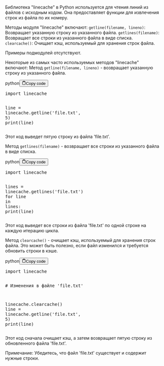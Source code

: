 <p>Библиотека "linecache" в Python используется для чтения линий из файлов с исходным кодом.
Она предоставляет функции для извлечения строк из файла по их номеру.</p>
<p>Методы модуля "linecache" включают:
<code>getline(filename, lineno)</code>: Возвращает указанную строку из указанного файла.
<code>getlines(filename)</code>: Возвращает все строки из указанного файла в виде списка.
<code>clearcache()</code>: Очищает кэш, используемый для хранения строк файла.</p>
<p>Примеры подмодулей отсутствуют.</p>
<p>Некоторые из самых часто используемых методов "linecache" включают:
Метод <code>getline(filename, lineno)</code> - возвращает указанную строку из указанного файла.</p>
<div class="code-element"><div class="lang-line"><text>python</text><button class="copy-button" id="code01b0b2a6e438438a5203f3b6e0cbebfcb" onclick="copyCode(code01b0b2a6e438438a5203f3b6e0cbebfc, code01b0b2a6e438438a5203f3b6e0cbebfcb)"><svg stroke="currentColor" fill="none" stroke-width="2" viewBox="0 0 24 24" stroke-linecap="round" stroke-linejoin="round" class="h-4 w-4" height="1em" width="1em" xmlns="http://www.w3.org/2000/svg"><path d="M16 4h2a2 2 0 0 1 2 2v14a2 2 0 0 1-2 2H6a2 2 0 0 1-2-2V6a2 2 0 0 1 2-2h2"></path><rect x="8" y="2" width="8" height="4" rx="1" ry="1"></rect></svg><text>Copy code</text></button></div><div class="code" id="code01b0b2a6e438438a5203f3b6e0cbebfc"><div class="highlight"><pre><span></span><span class="kn">import</span> <span class="nn">linecache</span>

<span class="n">line</span> <span class="o">=</span> <span class="n">linecache</span><span class="o">.</span><span class="n">getline</span><span class="p">(</span><span class="s1">&#39;file.txt&#39;</span><span class="p">,</span> <span class="mi">5</span><span class="p">)</span>
<span class="nb">print</span><span class="p">(</span><span class="n">line</span><span class="p">)</span>
</pre></div></div></div>

<p>Этот код выведет пятую строку из файла 'file.txt'.</p>
<p>Метод <code>getlines(filename)</code> - возвращает все строки из указанного файла в виде списка.</p>
<div class="code-element"><div class="lang-line"><text>python</text><button class="copy-button" id="codee04a5c62b0b5fbc20f907e8345025098b" onclick="copyCode(codee04a5c62b0b5fbc20f907e8345025098, codee04a5c62b0b5fbc20f907e8345025098b)"><svg stroke="currentColor" fill="none" stroke-width="2" viewBox="0 0 24 24" stroke-linecap="round" stroke-linejoin="round" class="h-4 w-4" height="1em" width="1em" xmlns="http://www.w3.org/2000/svg"><path d="M16 4h2a2 2 0 0 1 2 2v14a2 2 0 0 1-2 2H6a2 2 0 0 1-2-2V6a2 2 0 0 1 2-2h2"></path><rect x="8" y="2" width="8" height="4" rx="1" ry="1"></rect></svg><text>Copy code</text></button></div><div class="code" id="codee04a5c62b0b5fbc20f907e8345025098"><div class="highlight"><pre><span></span><span class="kn">import</span> <span class="nn">linecache</span>

<span class="n">lines</span> <span class="o">=</span> <span class="n">linecache</span><span class="o">.</span><span class="n">getlines</span><span class="p">(</span><span class="s1">&#39;file.txt&#39;</span><span class="p">)</span>
<span class="k">for</span> <span class="n">line</span> <span class="ow">in</span> <span class="n">lines</span><span class="p">:</span>
    <span class="nb">print</span><span class="p">(</span><span class="n">line</span><span class="p">)</span>
</pre></div></div></div>

<p>Этот код выведет все строки из файла 'file.txt' по одной строке на каждую итерацию цикла.</p>
<p>Метод <code>clearcache()</code> - очищает кэш, используемый для хранения строк файла.
Это может быть полезно, если файл изменился и требуется обновить строки в кэше.</p>
<div class="code-element"><div class="lang-line"><text>python</text><button class="copy-button" id="code5935a02e5c53eceb5338310a27af2a1bb" onclick="copyCode(code5935a02e5c53eceb5338310a27af2a1b, code5935a02e5c53eceb5338310a27af2a1bb)"><svg stroke="currentColor" fill="none" stroke-width="2" viewBox="0 0 24 24" stroke-linecap="round" stroke-linejoin="round" class="h-4 w-4" height="1em" width="1em" xmlns="http://www.w3.org/2000/svg"><path d="M16 4h2a2 2 0 0 1 2 2v14a2 2 0 0 1-2 2H6a2 2 0 0 1-2-2V6a2 2 0 0 1 2-2h2"></path><rect x="8" y="2" width="8" height="4" rx="1" ry="1"></rect></svg><text>Copy code</text></button></div><div class="code" id="code5935a02e5c53eceb5338310a27af2a1b"><div class="highlight"><pre><span></span><span class="kn">import</span> <span class="nn">linecache</span>

<span class="c1"># Изменения в файле &#39;file.txt&#39;</span>

<span class="n">linecache</span><span class="o">.</span><span class="n">clearcache</span><span class="p">()</span>
<span class="n">line</span> <span class="o">=</span> <span class="n">linecache</span><span class="o">.</span><span class="n">getline</span><span class="p">(</span><span class="s1">&#39;file.txt&#39;</span><span class="p">,</span> <span class="mi">5</span><span class="p">)</span>
<span class="nb">print</span><span class="p">(</span><span class="n">line</span><span class="p">)</span>
</pre></div></div></div>

<p>Этот код сначала очищает кэш, а затем возвращает пятую строку из обновленного файла 'file.txt'.</p>
<p>Примечание: Убедитесь, что файл 'file.txt' существует и содержит нужные строки.</p>